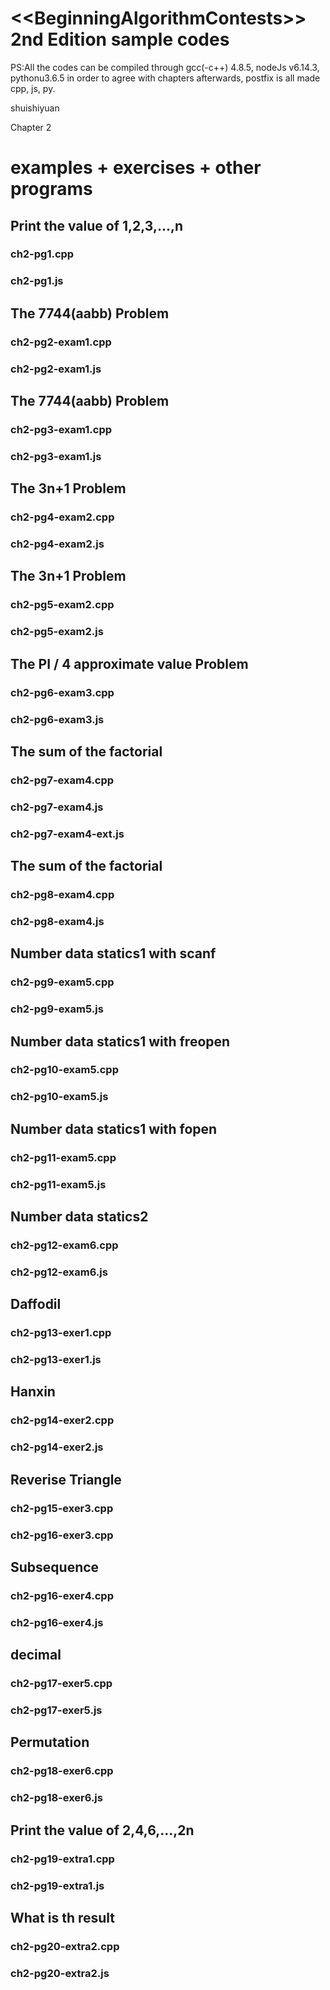 ﻿&lt;&lt;BeginningAlgorithmContests>> 2nd Edition sample codes
============
PS:All the codes can be compiled through gcc(-c++) 4.8.5, nodeJs v6.14.3, pythonu3.6.5 in order to agree with chapters afterwards, postfix is all made cpp, js, py.

shuishiyuan

Chapter 2

examples + exercises + other programs
==============
## Print the value of 1,2,3,...,n
### ch2-pg1.cpp
### ch2-pg1.js

## The 7744(aabb) Problem
### ch2-pg2-exam1.cpp
### ch2-pg2-exam1.js

## The 7744(aabb) Problem
### ch2-pg3-exam1.cpp
### ch2-pg3-exam1.js

## The 3n+1 Problem
### ch2-pg4-exam2.cpp
### ch2-pg4-exam2.js

## The 3n+1 Problem
### ch2-pg5-exam2.cpp
### ch2-pg5-exam2.js

## The PI / 4 approximate value Problem
### ch2-pg6-exam3.cpp
### ch2-pg6-exam3.js

## The sum of the factorial
### ch2-pg7-exam4.cpp
### ch2-pg7-exam4.js
### ch2-pg7-exam4-ext.js

## The sum of the factorial
### ch2-pg8-exam4.cpp
### ch2-pg8-exam4.js

## Number data statics1 with scanf
### ch2-pg9-exam5.cpp
### ch2-pg9-exam5.js

## Number data statics1 with freopen
### ch2-pg10-exam5.cpp
### ch2-pg10-exam5.js

## Number data statics1 with fopen
### ch2-pg11-exam5.cpp
### ch2-pg11-exam5.js

## Number data statics2
### ch2-pg12-exam6.cpp
### ch2-pg12-exam6.js

## Daffodil
### ch2-pg13-exer1.cpp
### ch2-pg13-exer1.js

## Hanxin
### ch2-pg14-exer2.cpp
### ch2-pg14-exer2.js

## Reverise Triangle
### ch2-pg15-exer3.cpp
### ch2-pg16-exer3.cpp

## Subsequence
### ch2-pg16-exer4.cpp
### ch2-pg16-exer4.js

## decimal
### ch2-pg17-exer5.cpp
### ch2-pg17-exer5.js

## Permutation
### ch2-pg18-exer6.cpp 
### ch2-pg18-exer6.js

## Print the value of 2,4,6,...,2n
### ch2-pg19-extra1.cpp 
### ch2-pg19-extra1.js

## What is th result
### ch2-pg20-extra2.cpp 
### ch2-pg20-extra2.js
